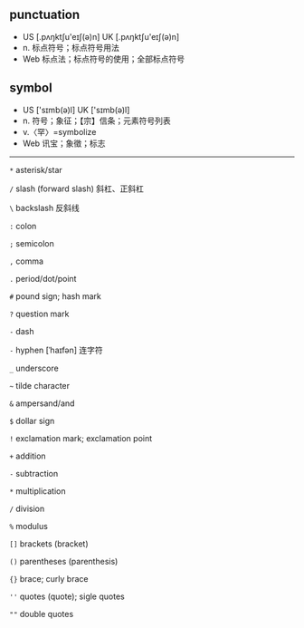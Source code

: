 punctuation
---
* US [.pʌŋktʃu'eɪʃ(ə)n] UK [.pʌŋktʃu'eɪʃ(ə)n]
* n. 标点符号；标点符号用法
* Web 标点法；标点符号的使用；全部标点符号

symbol
---
* US ['sɪmb(ə)l] UK ['sɪmb(ə)l]
* n. 符号；象征；【宗】信条；元素符号列表
* v.〈罕〉=symbolize
* Web 讯宝；象徵；标志

---
`*` asterisk/star

`/` slash (forward slash) 斜杠、正斜杠

`\` backslash 反斜线

`:` colon

`;` semicolon

`,` comma

`.` period/dot/point

`#` pound sign; hash mark

`?` question mark

`-` dash

`-` hyphen [ˈhaɪfən] 连字符

`_` underscore

`~` tilde character

`&` ampersand/and

`$` dollar sign

`!` exclamation mark; exclamation point

`+` addition

`-` subtraction

`*` multiplication

`/` division

`%` modulus

`[]` brackets (bracket)

`()` parentheses (parenthesis)

`{}` brace; curly brace

`''` quotes (quote); sigle quotes

`""` double quotes